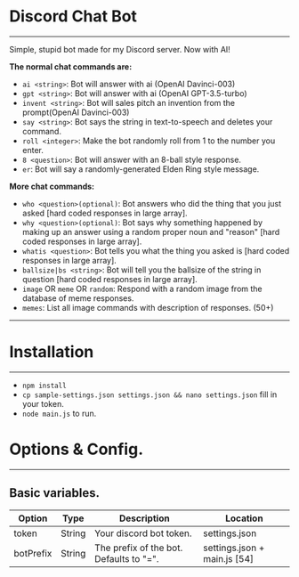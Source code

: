 
# Discord Chat Bot
***
Simple, stupid bot made for my Discord server. Now with AI!


__The normal chat commands are:__
* `ai <string>`: Bot will answer with ai (OpenAI Davinci-003)
* `gpt <string>`: Bot will answer with ai (OpenAI GPT-3.5-turbo)
* `invent <string>`: Bot will sales pitch an invention from the prompt(OpenAI Davinci-003)
* `say <string>`: Bot says the string in text-to-speech and deletes your command.
* `roll <integer>`: Make the bot randomly roll from 1 to the number you enter.
* `8 <question>`: Bot will answer with an 8-ball style response.
* `er`: Bot will say a randomly-generated Elden Ring style message.

__More chat commands:__
* `who <question>(optional)`: Bot answers who did the thing that you just asked [hard coded responses in large array].
* `why <question>(optional)`: Bot says why something happened by making up an answer using a random proper noun and "reason" [hard coded responses in large array].
* `whatis <question>`: Bot tells you what the thing you asked is [hard coded responses in large array].
* `ballsize|bs <string>`: Bot will tell you the ballsize of the string in question [hard coded responses in large array].
* `image` OR `meme` OR `random`: Respond with a random image from the database of meme responses.
* `memes`: List all image commands with description of responses. (50+)
 

***
# Installation
***
* `npm install`
* `cp sample-settings.json settings.json && nano settings.json` fill in your token.
* `node main.js` to run.

# Options & Config.
***

## Basic variables.
| Option | Type | Description | Location |
| --- | --- | --- | --- |
| token | String | Your discord bot token. | settings.json |
| botPrefix | String | The prefix of the bot. Defaults to "=". | settings.json + main.js [54] |
